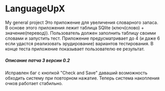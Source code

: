# LanguageUpX
My general project
Это приложение для увеличения словарного запаса. В основе этого приложения лежит таблица SQlite (ключ(слово) + значение(перевод)). Пользователь должен заполнить таблицу своими словами и запустить тест. Приложение предусматривает до 4 (и даже 6 если удастся реализовать эрудирование) вариантов тестирования. В конце теста приложение показывает пользователю ее результат.
##### Описание патча 3 версии 0.2
Исправлен баг с кнопкой "Check and Save" даваший возможность обходить систему при повторном нажатие. Теперь система накопления очков работает стабильно.
